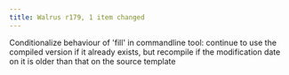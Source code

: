 ```yaml
---
title: Walrus r179, 1 item changed
---
```


Conditionalize behaviour of 'fill' in commandline tool: continue to use the compiled version if it already exists, but recompile if the modification date on it is older than that on the source template
